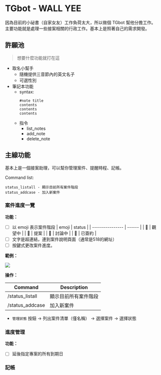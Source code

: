 # TGbot - WALL YEE

因為目前的小祕書（自家女友）工作負荷太大，所以做個 TGbot 幫他分擔工作。主要功能就是處理一些接案相關的行政工作。基本上是照著自己的需求開發。

## 許願池

> 想要什麼功能就打在這

- 取名小幫手
    - 隨機提供三音節內的英文名子
    - 可選性別
- 筆記本功能
    - syntax:
        ```
        #note title
        contents
        contents
        contents
        ```
    - 指令
        - list_notes
        - add_note
        - delete_note

## 主線功能

基本上是一個接案助理，可以幫你管理案件、提醒時程、記帳。

Command list:

```
status_listall - 顯示目前所有案件階段
status_addcase - 加入新案件
```

### 案件進度一覽

**功能：**

- [ ] 以 emoji 表示案件階段
    | emoji            | status |
    | ---------------- | ------ |
    | :eyes:           | 觀望中 |
    | :briefcase:      | 提案   |
    | :speech_balloon: | 討論中 |
    | :memo:           | 已簽約 |
- [ ] 文字是超連結，連到案件說明頁面（通常是518的網址）
- [ ] 按鍵式更改案件進度。

**範例：**

![](https://i.imgur.com/hOCwYW6.png)

**操作：**

| Command         | Description          |
| --------------- | -------------------- |
| /status_listall | 顯示目前所有案件階段 |
| /status_addcase | 加入新案件           |

- `管理狀態` 按鈕 -> 列出案件清單（僅名稱） -> 選擇案件 -> 選擇狀態

### 進度管理

**功能：**

- [ ] 延後指定專案的所有到期日

### 記帳

